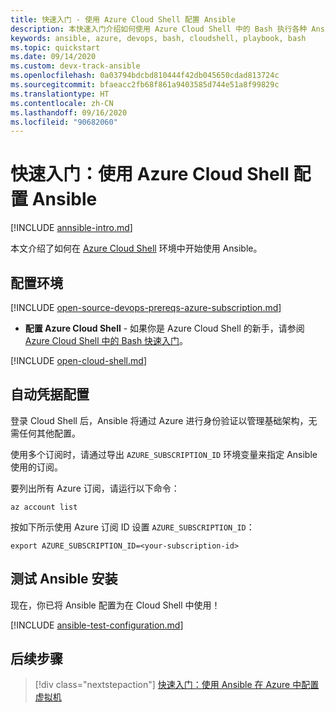 ```yaml
---
title: 快速入门 - 使用 Azure Cloud Shell 配置 Ansible
description: 本快速入门介绍如何使用 Azure Cloud Shell 中的 Bash 执行各种 Ansible 任务
keywords: ansible, azure, devops, bash, cloudshell, playbook, bash
ms.topic: quickstart
ms.date: 09/14/2020
ms.custom: devx-track-ansible
ms.openlocfilehash: 0a03794bdcbd810444f42db045650cdad813724c
ms.sourcegitcommit: bfaeacc2fb68f861a9403585d744e51a8f99829c
ms.translationtype: HT
ms.contentlocale: zh-CN
ms.lasthandoff: 09/16/2020
ms.locfileid: "90682060"
---
```

# <a name="quickstart-configure-ansible-using-azure-cloud-shell"></a>快速入门：使用 Azure Cloud Shell 配置 Ansible

[!INCLUDE [annsible-intro.md](includes/ansible-intro.md)]

本文介绍了如何在 [Azure Cloud Shell](/azure/cloud-shell/overview) 环境中开始使用 Ansible。

## <a name="configure-your-environment"></a>配置环境

[!INCLUDE [open-source-devops-prereqs-azure-subscription.md](../includes/open-source-devops-prereqs-azure-subscription.md)]
- **配置 Azure Cloud Shell** - 如果你是 Azure Cloud Shell 的新手，请参阅 [Azure Cloud Shell 中的 Bash 快速入门](https://docs.microsoft.com/azure/cloud-shell/quickstart)。

[!INCLUDE [open-cloud-shell.md](../includes/open-cloud-shell.md)]

## <a name="automatic-credential-configuration"></a>自动凭据配置

登录 Cloud Shell 后，Ansible 将通过 Azure 进行身份验证以管理基础架构，无需任何其他配置。

使用多个订阅时，请通过导出 `AZURE_SUBSCRIPTION_ID` 环境变量来指定 Ansible 使用的订阅。

要列出所有 Azure 订阅，请运行以下命令：

```azurecli-interactive
az account list
```

按如下所示使用 Azure 订阅 ID 设置 `AZURE_SUBSCRIPTION_ID`：

```console
export AZURE_SUBSCRIPTION_ID=<your-subscription-id>
```

## <a name="test-ansible-installation"></a>测试 Ansible 安装

现在，你已将 Ansible 配置为在 Cloud Shell 中使用！

[!INCLUDE [ansible-test-configuration.md](includes/ansible-test-configuration.md)]

## <a name="next-steps"></a>后续步骤

> [!div class="nextstepaction"] 
> [快速入门：使用 Ansible 在 Azure 中配置虚拟机](./vm-configure.md)
